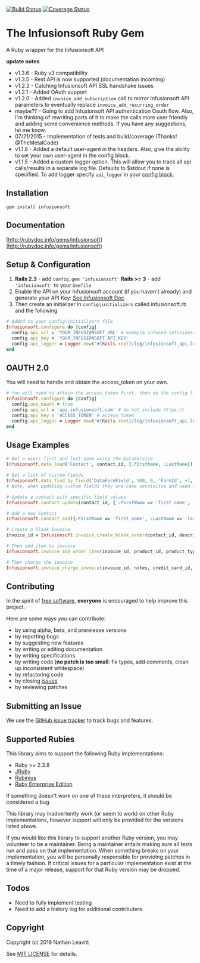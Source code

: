 [![Build Status](https://travis-ci.org/nateleavitt/infusionsoft.svg?branch=master)](https://travis-ci.org/nateleavitt/infusionsoft)
[![Coverage Status](https://coveralls.io/repos/nateleavitt/infusionsoft/badge.svg?branch=master&service=github)](https://coveralls.io/github/nateleavitt/infusionsoft?branch=master)


# The Infusionsoft Ruby Gem
A Ruby wrapper for the Infusionsoft API

**update notes**
* v1.3.6 - Ruby v3 compatibility
* v1.3.5 - Rest API is now supported (documentation incoming)
* v1.2.2 - Catching Infusionsoft API SSL handshake issues
* v1.2.1 - Added OAuth support
* v1.2.0 - Added `invoice_add_subscription` call to mirror Infusionsoft API parameters to eventually replace `invoice_add_recurring_order`
* maybe?? - Going to add Infusionsoft API authentication Oauth flow. Also, I'm thinking of rewriting parts of it to make the calls more user friendly and adding some convenience methods. If you have any suggestions, let me know.
* 07/21/2015 - Implementation of tests and build/coverage (Thanks! @TheMetalCode)
* v1.1.8 - Added a default user-agent in the headers. Also, give the
  ability to set your own user-agent in the config block.
* v1.1.5 - Added a custom logger option.  This will allow you to track all api calls/results in a separate log file.  Defaults to $stdout if none is specified. To add logger specify `api_logger` in your [config block](#setup--configuration).

## <a name="installation">Installation</a>
    gem install infusionsoft

## <a name="documentation">Documentation</a>
[http://rubydoc.info/gems/infusionsoft](http://rubydoc.info/gems/infusionsoft)

## <a name="setup">Setup & Configuration</a>
1. **Rails 2.3** - add `config.gem 'infusionsoft'` **Rails >= 3** - add `'infusionsoft'` to your `Gemfile`
2. Enable the API on your Infusionsoft account (if you haven't already) and generate your API Key: [See Infusionsoft Doc](https://classic-infusionsoft.knowledgeowl.com/help/api-key)
3. Then create an initializer in `config\initializers` called infusionsoft.rb and the following

```ruby
# Added to your config\initializers file
Infusionsoft.configure do |config|
  config.api_url = 'YOUR_INFUSIONSOFT_URL' # example infused.infusionsoft.com DO NOT INCLUDE https://
  config.api_key = 'YOUR_INFUSIONSOFT_API_KEY'
  config.api_logger = Logger.new("#{Rails.root}/log/infusionsoft_api.log") # optional logger file
end
```
## OAUTH 2.0

You will need to handle and obtain the access_token on your own.

```ruby
# You will need to attain the access_token first, then do the config like so:
Infusionsoft.configure do |config|
  config.use_oauth = true
  config.api_url = 'api.infusionsoft.com' # do not include https://
  config.api_key = 'ACCESS_TOKEN' # access_token
  config.api_logger = Logger.new("#{Rails.root}/log/infusionsoft_api.log") # optional logger file
end
```

## <a name="examples">Usage Examples</a>

```ruby
# Get a users first and last name using the DataService
Infusionsoft.data_load('Contact', contact_id, [:FirstName, :LastName])

# Get a list of custom fields
Infusionsoft.data_find_by_field('DataFormField', 100, 0, 'FormId', -1, ['Name'])
# Note, when updating custom fields they are case sensisitve and need to be prefaced with a '_'

# Update a contact with specific field values
Infusionsoft.contact_update(contact_id, { :FirstName => 'first_name', :Email => 'test@test.com' })

# Add a new Contact
Infusionsoft.contact_add({:FirstName => 'first_name', :LastName => 'last_name', :Email => 'test@test.com'})

# Create a blank Invoice
invoice_id = Infusionsoft.invoice_create_blank_order(contact_id, description, Date.today, lead_affiliate_id, sale_affiliate_id)

# Then add item to invoice
Infusionsoft.invoice_add_order_item(invoice_id, product_id, product_type, amount, quantity, description_here, notes)

# Then charge the invoice
Infusionsoft.invoice_charge_invoice(invoice_id, notes, credit_card_id, merchange_id, bypass_commissions)
```


## <a name="contributing">Contributing</a>
In the spirit of [free software](http://www.fsf.org/licensing/essays/free-sw.html), **everyone** is encouraged to help improve this project.

Here are some ways *you* can contribute:

* by using alpha, beta, and prerelease versions
* by reporting bugs
* by suggesting new features
* by writing or editing documentation
* by writing specifications
* by writing code (**no patch is too small**: fix typos, add comments, clean up inconsistent whitespace)
* by refactoring code
* by closing [issues](https://github.com/nateleavitt/infusionsoft/issues)
* by reviewing patches

## <a name="issues">Submitting an Issue</a>
We use the [GitHub issue tracker](https://github.com/nateleavitt/infusionsoft/issues) to track bugs and
features.

## <a name="rubies">Supported Rubies</a>
This library aims to support the following Ruby implementations:

* Ruby >= 2.3.8
* [JRuby](http://www.jruby.org/)
* [Rubinius](http://rubini.us/)
* [Ruby Enterprise Edition](http://www.rubyenterpriseedition.com/)

If something doesn't work on one of these interpreters, it should be considered
a bug.

This library may inadvertently work (or seem to work) on other Ruby
implementations, however support will only be provided for the versions listed
above.

If you would like this library to support another Ruby version, you may
volunteer to be a maintainer. Being a maintainer entails making sure all tests
run and pass on that implementation. When something breaks on your
implementation, you will be personally responsible for providing patches in a
timely fashion. If critical issues for a particular implementation exist at the
time of a major release, support for that Ruby version may be dropped.

## <a name="todos">Todos</a>
* Need to fully implement testing
* Need to add a history log for additional contributers

## <a name="copyright">Copyright</a>
Copyright (c) 2019 Nathan Leavitt

See [MIT LICENSE](https://github.com/nateleavitt/infusionsoft/blob/master/LICENSE.md) for details.

